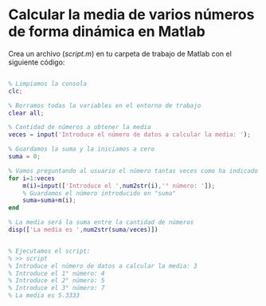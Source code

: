 # Calcular la media de varios números de forma dinámica en Matlab

Crea un archivo (_script.m_) en tu carpeta de trabajo de Matlab con el siguiente código:

```matlab

% Limpiamos la consola
clc;

% Borramos todas la variables en el entorno de trabajo
clear all;

% Cantidad de números a obtener la media
veces = input('Introduce el número de datos a calcular la media: ');

% Guardamos la suma y la iniciamos a cero
suma = 0;

% Vamos preguntando al usuario el número tantas veces como ha indicado
for i=1:veces
    m(i)=input(['Introduce el ',num2str(i),'° número: ']);
    % Guardamos el número introducido en "suma"
    suma=suma+m(i);
end

% La media será la suma entre la cantidad de números
disp(['La media es ',num2str(suma/veces)])


% Ejecutamos el script:
% >> script
% Introduce el número de datos a calcular la media: 3
% Introduce el 1° número: 4
% Introduce el 2° número: 5
% Introduce el 3° número: 7
% La media es 5.3333

```
